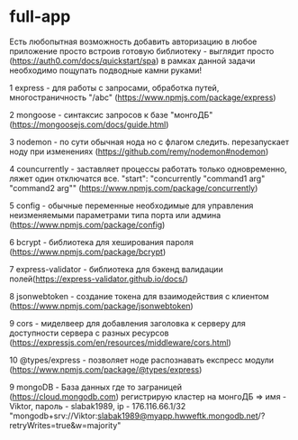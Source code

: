# full-app

Есть любопытная возможность добавить авторизацию в любое приложение просто встроив готовую библиотеку - выглядит просто (https://auth0.com/docs/quickstart/spa)
в рамках данной задачи необходимо пощупать подводные камни руками!

1 express - для работы с запросами, обработка путей, многостраничность "/abc" (https://www.npmjs.com/package/express)

2 mongoose - синтаксис запросов к базе "монгоДБ" (https://mongoosejs.com/docs/guide.html)

3 nodemon - по сути обычная нода но с флагом следить. перезапускает ноду при изменениях (https://github.com/remy/nodemon#nodemon)

4 councurrently - заставляет процессы работать только одновременно, ляжет один отключатся все. "start": "concurrently \"command1 arg\" \"command2 arg\"" (https://www.npmjs.com/package/concurrently)

5 config - обычные переменные необходимые для управления неизменяемыми параметрами типа порта или админа (https://www.npmjs.com/package/config)

6 bcrypt - библиотека для хеширования пароля (https://www.npmjs.com/package/bcrypt)

7 express-validator - библиотека для бэкенд валидации полей(https://express-validator.github.io/docs/)

8 jsonwebtoken - создание токена для взаимодействия с клиентом (https://www.npmjs.com/package/jsonwebtoken)

9 cors - миделвеер для добавления заголовка к серверу для доступности сервера с разных ресурсов (https://expressjs.com/en/resources/middleware/cors.html)

10 @types/express - позволяет ноде распознавать експресс модули (https://www.npmjs.com/package/@types/express)

9 mongoDB - База данных где то заграницей (https://cloud.mongodb.com)
регистрирую кластер на монгоДБ => имя - Viktor, пароль - slabak1989, ip - 176.116.66.1/32
"mongodb+srv://Viktor:slabak1989@myapp.hwweftk.mongodb.net/?retryWrites=true&w=majority"
